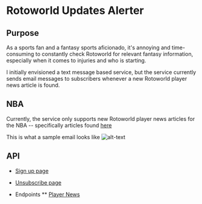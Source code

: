 # Rotoworld Updates Alerter

## Purpose
As a sports fan and a fantasy sports aficionado, it's annoying and time-consuming to constantly check Rotoworld for relevant fantasy information, especially when it comes to injuries and who is starting.

I initially envisioned a text message based service, but the service currently sends email messages to subscribers whenever a new Rotoworld player news article is found.

## NBA
Currently, the service only supports new Rotoworld player news articles for the NBA -- specifically articles found [here](http://rotoworld-updates.herokuapp.com/player_news/)

This is what a sample email looks like
![alt-text](https://i.imgur.com/UmhzsLH.png)

## API
* [Sign up page](http://rotoworld-updates.herokuapp.com/signup/)
* [Unsubscribe page](http://rotoworld-updates.herokuapp.com/unsubscribe/)

* Endpoints
** [Player News](http://rotoworld-updates.herokuapp.com/player_news/)

